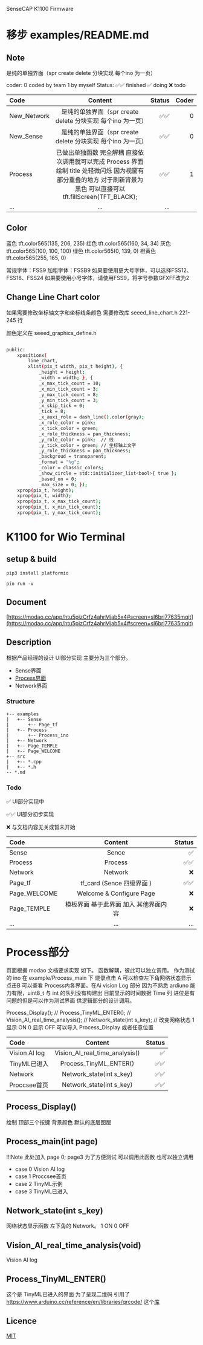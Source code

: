 
SenseCAP K1100 Firmware

# 移步 examples/README.md
## Note

是纯的单独界面（spr create delete 分块实现  每个ino 为一页）

coder: 0 coded by team 1 by myself
Status: ✅✅ finished ✅ doing  ❌ todo

| Code | Content | Status| Coder|
| :------------ |:---------------:| -----:| -----:|
|New_Network| 是纯的单独界面（spr create delete 分块实现  每个ino 为一页） |✅✅ |0|
|New_Sense| 是纯的单独界面（spr create delete 分块实现  每个ino 为一页） |✅✅ |0|
|Process| 已做出单独函数 完全解耦 直接依次调用就可以完成 Process 界面绘制 title 处轻微闪烁 因为视窗有部分重叠的地方  对于刷新背景为黑色 可以直接可以 tft.fillScreen(TFT_BLACK);|✅✅|1|
|...| ...| ...|

## Color

蓝色 tft.color565(135, 206, 235)
红色 tft.color565(160, 34, 34)
灰色 tft.color565(100, 100, 100)
绿色 tft.color565(0, 139, 0)
橙黄色 tft.color565(255, 165, 0)

常规字体：FSS9
加粗字体：FSSB9
如果要使用更大号字体，可以选择FSS12、FSS18、FSS24
如果要使用小号字体，请使用FSS9，将字号参数GFXFF改为2

## Change Line Chart color

如果需要修改坐标轴文字和坐标线条颜色 需要修改库  seeed_line_chart.h
221-245 行

颜色定义在 seeed_graphics_define.h

```bash

public:
    xpositionx(
        line_chart,
        xlist(pix_t width, pix_t height), {
            _height = height;
            _width = width; }, {
            _x_max_tick_count = 10;
            _x_min_tick_count = 3;
            _y_max_tick_count = 8;
            _y_min_tick_count = 3;
            _x_skip_tick = 0;
            _tick = 8;
            _x_auxi_role = dash_line().color(gray);
            _x_role_color = pink;
            _x_tick_color = green;
            _x_role_thickness = pan_thickness;
            _y_role_color = pink;  // 线
            _y_tick_color = green; // 坐标轴上文字
            _y_role_thickness = pan_thickness;
            _backgroud = transparent;
            _format = "%g";
            _color = classic_colors;
            _show_circle = std::initializer_list<bool>{ true };
            _based_on = 0;
            _max_size = 0; });
    xprop(pix_t, height);
    xprop(pix_t, width);
    xprop(pix_t, x_max_tick_count);
    xprop(pix_t, x_min_tick_count);
    xprop(pix_t, y_max_tick_count);

```

# K1100 for Wio Terminal

## setup & build

```
pip3 install platformio
```

```
pio run -v
```

## Document

[https://modao.cc/app/htu5pizCrfz4ahrMjab5x4#screen=sl6brj77635mqit](https://modao.cc/app/htu5pizCrfz4ahrMjab5x4#screen=sl6brj77635mqit)
## Description

根据产品经理的设计 UI部分实现 主要分为三个部分。

- Sense界面
- [Process界面](#Process部分)
- Network界面

### Structure

```
+-- examples
|   +-- Sense
|       +-- Page_tf
|   +-- Process
|       +-- Process_ino
|   +-- Network
|   +-- Page_TEMPLE
|   +-- Page_WELCOME
+-- src
|   +-- *.cpp
|   +-- *.h
-- *.md
```

### Todo

✅  UI部分实现中

✅✅  UI部分初步实现

❌ 与文档内容无关或暂未开始

| Code | Content | Status|
| :------------ |:---------------:| -----:|
|Sense| Sence |✅ |
|Process| Process |✅✅ |
|Network| Network|❌|
|Page_tf| tf_card (Sence 四级界面 ) | ✅✅ |
|Page_WELCOME| Welcome & Configure Page | ❌ |
|Page_TEMPLE| 模板界面 基于此界面 加入 其他界面内容| ❌|
|...| ...| ...|

# Process部分

页面根据 modao 文档要求实现 如下。 函数解耦，彼此可以独立调用。 作为测试的 ino 在 example/Process_main 下 烧录点击 A 可以检查左下角网络状态显示 点击B 可以查看 Process内各界面。在Ai vision Log 部分 因为不熟悉 ardiuno  能力有限，uint8_t 与 int 的队列没有构建出 目前显示的时间数据 Time 列 进位是有问题的但是可以作为测试界面 供逻辑部分的设计调用。

Process_Display();  //
Process_TinyML_ENTER(); //
Vision_AI_real_time_analysis(); //
Network_state(int s_key); // 改变网络状态 1 显示 ON 0 显示 OFF 可以导入 Process_Display 或者任意位置

| Code | Content | Status|
| :------------ |:---------------:| -----:|
|Vision AI log| Vision_AI_real_time_analysis() |✅ |
|TinyML已进入| Process_TinyML_ENTER() |✅✅ |
|Network| Network_state(int s_key)|✅✅|
|Proccsee首页| Network_state(int s_key)|✅✅|

## Process_Display()

绘制 顶部三个按键 背景颜色 默认的底层图层

## Process_main(int page)

!!!Note
    此处加入 page 0;  page3 为了方便测试 可以调用此函数 也可以独立调用

- case 0   Vision AI log
- case 1  Proccsee首页
- case 2  TinyML示例
- case 3  TinyML已进入

## Network_state(int s_key)

网络状态显示函数 左下角的 Network。  1 ON 0 OFF

## Vision_AI_real_time_analysis(void)

 Vision AI log

## Process_TinyML_ENTER()

这个是 TinyML已进入的界面 为了呈现二维码 引用了
<https://www.arduino.cc/reference/en/libraries/qrcode/> 这个[库](https://www.arduino.cc/reference/en/libraries/qrcode/)

## Licence

[MIT](LICENSE.txt)
